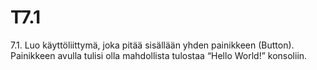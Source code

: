 # T7.1
7.1. Luo käyttöliittymä, joka pitää sisällään yhden painikkeen (Button). Painikkeen avulla tulisi olla mahdollista tulostaa “Hello World!” konsoliin.
